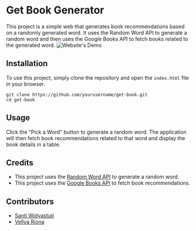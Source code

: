 # Get Book Generator

This project is a simple web that generates book recommendations based on a randomly generated word. It uses the Random Word API to generate a random word and then uses the Google Books API to fetch books related to the generated word.
![Website's Demo](demo.gif)

## Installation

To use this project, simply clone the repository and open the `index.html` file in your browser.
```
git clone https://github.com/yourusername/get-book.git
cd get-book
```

## Usage

Click the "Pick a Word" button to generate a random word. The application will then fetch book recommendations related to that word and display the book details in a table.

## Credits

- This project uses the [Random Word API](https://random-word-api.herokuapp.com/) to generate a random word.
- This project uses the [Google Books API](https://developers.google.com/books) to fetch book recommendations.

## Contributors

- [Santi Widyastuti]()
- [Vellya Riona](github.com/vellyariona)
